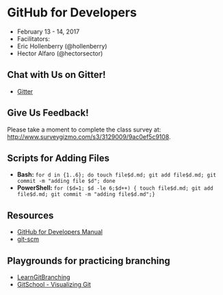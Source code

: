 # GitHub for Developers

- February 13 - 14, 2017
- Facilitators:
 - Eric Hollenberry (@hollenberry)
 - Hector Alfaro (@hectorsector)

## Chat with Us on Gitter!
- [Gitter](https://gitter.im/open-enrollment/developers-feb-2017?utm_source=share-link&utm_medium=link&utm_campaign=share-link)

## Give Us Feedback!

Please take a moment to complete the class survey at: http://www.surveygizmo.com/s3/3129009/9ac0ef5c9108.

## Scripts for Adding Files

- **Bash:** `for d in {1..6}; do touch file$d.md; git add file$d.md; git commit -m "adding file $d"; done`
- **PowerShell:** `for ($d=1; $d -le 6;$d++) { touch file$d.md; git add file$d.md; git commit -m "adding file$d.md";}`

## Resources

- [GitHub for Developers Manual](github-for-developers-student-manual.pdf)
- [git-scm](https://git-scm.com)

## Playgrounds for practicing branching
- [LearnGitBranching](http://learngitbranching.js.org/?NODEMO)
- [GitSchool - Visualizing Git](http://git-school.github.io/visualizing-git/)
